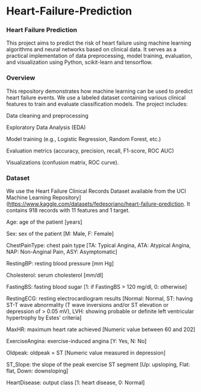 # Heart-Failure-Prediction

### Heart Failure Prediction
This project aims to predict the risk of heart failure using machine learning algorithms and neural networks based on clinical data. It serves as a practical implementation of data preprocessing, model training, evaluation, and visualization using Python, scikit-learn and tensorflow.

### Overview
This repository demonstrates how machine learning can be used to predict heart failure events. We use a labeled dataset containing various clinical features to train and evaluate classification models. The project includes:

Data cleaning and preprocessing

Exploratory Data Analysis (EDA)

Model training (e.g., Logistic Regression, Random Forest, etc.)

Evaluation metrics (accuracy, precision, recall, F1-score, ROC AUC)

Visualizations (confusion matrix, ROC curve).

### Dataset
We use the Heart Failure Clinical Records Dataset available from the UCI Machine Learning Repository](https://www.kaggle.com/datasets/fedesoriano/heart-failure-prediction. It contains 918 records with 11 features and 1 target.

Age: age of the patient [years]

Sex: sex of the patient [M: Male, F: Female]

ChestPainType: chest pain type [TA: Typical Angina, ATA: Atypical Angina, NAP: Non-Anginal Pain, ASY: Asymptomatic]

RestingBP: resting blood pressure [mm Hg]

Cholesterol: serum cholesterol [mm/dl]

FastingBS: fasting blood sugar [1: if FastingBS > 120 mg/dl, 0: otherwise]

RestingECG: resting electrocardiogram results [Normal: Normal, ST: having ST-T wave abnormality (T wave inversions and/or ST elevation or depression of > 0.05 mV), LVH: showing probable or 
definite left ventricular hypertrophy by Estes' criteria]

MaxHR: maximum heart rate achieved [Numeric value between 60 and 202]

ExerciseAngina: exercise-induced angina [Y: Yes, N: No]

Oldpeak: oldpeak = ST [Numeric value measured in depression]

ST_Slope: the slope of the peak exercise ST segment [Up: upsloping, Flat: flat, Down: downsloping]

HeartDisease: output class [1: heart disease, 0: Normal]

